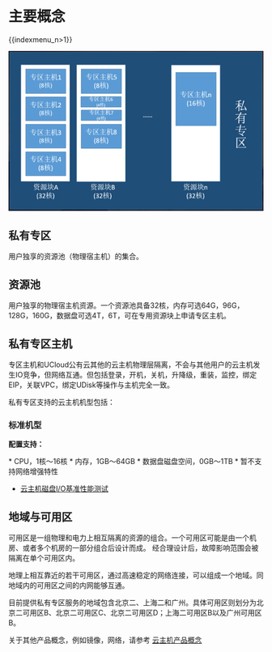 # 主要概念

{{indexmenu_n>1}}

![image](/images/concepts.png)

## 私有专区

用户独享的资源池（物理宿主机）的集合。

## 资源池

用户独享的物理宿主机资源。一个资源池具备32核，内存可选64G，96G，128G，160G，数据盘可选4T，6T，可在专用资源块上申请专区主机。

## 私有专区主机

专区主机和UCloud公有云其他的云主机物理层隔离，不会与其他用户的云主机发生IO竞争，但网络互通。但包括登录，开机，关机，升降级，重装，监控，绑定EIP，关联VPC，绑定UDisk等操作与主机完全一致。

私有专区支持的云主机机型包括：

### 标准机型

**配置支持：**

\* CPU，1核～16核 \* 内存，1GB～64GB \* 数据盘磁盘空间，0GB～1TB \* 暂不支持网络增强特性

  - [云主机磁盘I/O基准性能测试](..//uhost/testdata/io_uhost)

## 地域与可用区

可用区是一组物理和电力上相互隔离的资源的组合。一个可用区可能是由一个机房、或者多个机房的一部分组合后设计而成。
经合理设计后，故障影响范围会被隔离在单个可用区内。

地理上相互靠近的若干可用区，通过高速稳定的网络连接，可以组成一个地域。同地域内的可用区之间的内网能够互通。

目前提供私有专区服务的地域包含北京二、上海二和广州。具体可用区则划分为北京二可用区B、北京二可用区C、北京二可用区D；上海二可用区B以及广州可用区B。

关于其他产品概念，例如镜像，网络，请参考 [云主机产品概念](..//uhost/introduction/index)
